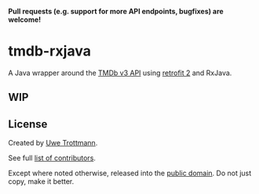 **Pull requests (e.g. support for more API endpoints, bugfixes) are welcome!**

# tmdb-rxjava

A Java wrapper around the [TMDb v3 API](https://developers.themoviedb.org/3) using [retrofit 2](https://square.github.io/retrofit/) and RxJava.

## WIP

## License

Created by [Uwe Trottmann](https://uwetrottmann.com).

See full [list of contributors](https://github.com/UweTrottmann/tmdb-java/graphs/contributors).

Except where noted otherwise, released into the [public domain](UNLICENSE).
Do not just copy, make it better.

